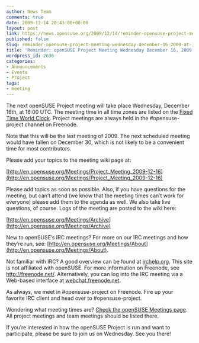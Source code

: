 ```yaml
---
author: News Team
comments: true
date: 2009-12-14 20:43:00+00:00
layout: post
link: https://news.opensuse.org/2009/12/14/reminder-opensuse-project-meeting-wednesday-december-16-2009-at-1600-utc/
published: false
slug: reminder-opensuse-project-meeting-wednesday-december-16-2009-at-1600-utc
title: 'Reminder: openSUSE Project Meeting Wednesday December 16, 2009 at 16:00 UTC'
wordpress_id: 2636
categories:
- Announcements
- Events
- Project
tags:
- meeting
---
```


The next openSUSE Project meeting will take place Wednesday, December 16th, at 16:00 UTC. The meeting time in all time zones are listed on the [Fixed Time World Clock](http://bit.ly/83uGLw). Project meetings are always held in the #opensuse-project channel on Freenode.

Note that this will be the last meeting of 2009. The next scheduled meeting would have fallen on December 30, which is not likely to be a convenient time for most contributors.

Please add your topics to the meeting wiki page at:

[http://en.opensuse.org/Meetings/Project_Meeting_2009-12-16](http://en.opensuse.org/Meetings/Project_Meeting_2009-12-16)

Please add topics as soon as possible. Also, if you have questions for the meeting, but can’t attend (we know that the meeting times can’t work for everyone) please add them to the agenda as well. We also take live questions, of course. Logs of the meeting are posted to the wiki here:

[http://en.opensuse.org/Meetings/Archive](http://en.opensuse.org/Meetings/Archive)

New to openSUSE’s IRC meetings? For more on our IRC meetings and how they’re run, see: [http://en.opensuse.org/Meetings/About](http://en.opensuse.org/Meetings/About).

Not familiar with IRC? A good overview can be found at [irchelp.org](http://www.irchelp.org/). This site is not affiliated with openSUSE. For more information on Freenode, see http://freenode.net/. Alternatively, you can log into the IRC meeting via a Web-based interface at [webchat.freenode.net](http://webchat.freenode.net/?channels=opensuse-project).

As always, we meet in #opensuse-project on Freenode. Fire up your favorite IRC client and head over to #opensuse-project.

Wondering what meeting times are? [Check the openSUSE Meetings page](http://en.opensuse.org/Meetings). All project meetings and team meetings should be listed there.

If you’re interested in how the openSUSE Project is run and want to participate, please be sure to join us on Wednesday. See you there!
